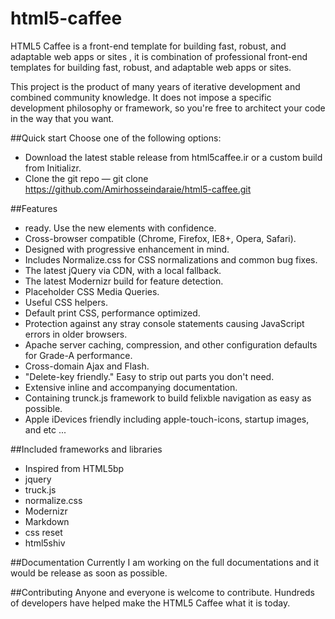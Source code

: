 html5-caffee
============

HTML5 Caffee is a front-end template for building fast, robust, and adaptable web apps or sites , it is combination of professional front-end templates for building fast, robust, and adaptable web apps or sites.

This project is the product of many years of iterative development and combined community knowledge. It does not impose a specific development philosophy or framework, so you're free to architect your code in the way that you want.

##Quick start
Choose one of the following options:
+ Download the latest stable release from html5caffee.ir or a custom build from Initializr.
+ Clone the git repo — git clone https://github.com/Amirhosseindaraie/html5-caffee.git

##Features
+ ready. Use the new elements with confidence.
+ Cross-browser compatible (Chrome, Firefox, IE8+, Opera, Safari).
+ Designed with progressive enhancement in mind.
+ Includes Normalize.css for CSS normalizations and common bug fixes.
+ The latest jQuery via CDN, with a local fallback.
+ The latest Modernizr build for feature detection.
+ Placeholder CSS Media Queries.
+ Useful CSS helpers.
+ Default print CSS, performance optimized.
+ Protection against any stray console statements causing JavaScript errors in older browsers.
+ Apache server caching, compression, and other configuration defaults for Grade-A performance.
+ Cross-domain Ajax and Flash.
+ "Delete-key friendly." Easy to strip out parts you don't need.
+ Extensive inline and accompanying documentation.
+ Containing trunck.js framework to build felixble navigation as easy as possible.
+ Apple iDevices friendly including apple-touch-icons, startup images, and etc ...

##Included frameworks and libraries
+ Inspired from HTML5bp
+ jquery
+ truck.js
+ normalize.css
+ Modernizr
+ Markdown
+ css reset
+ html5shiv

##Documentation
Currently I am working on the full documentations and it would be release as soon as possible.

##Contributing
Anyone and everyone is welcome to contribute. Hundreds of developers have helped make the HTML5 Caffee what it is today.




